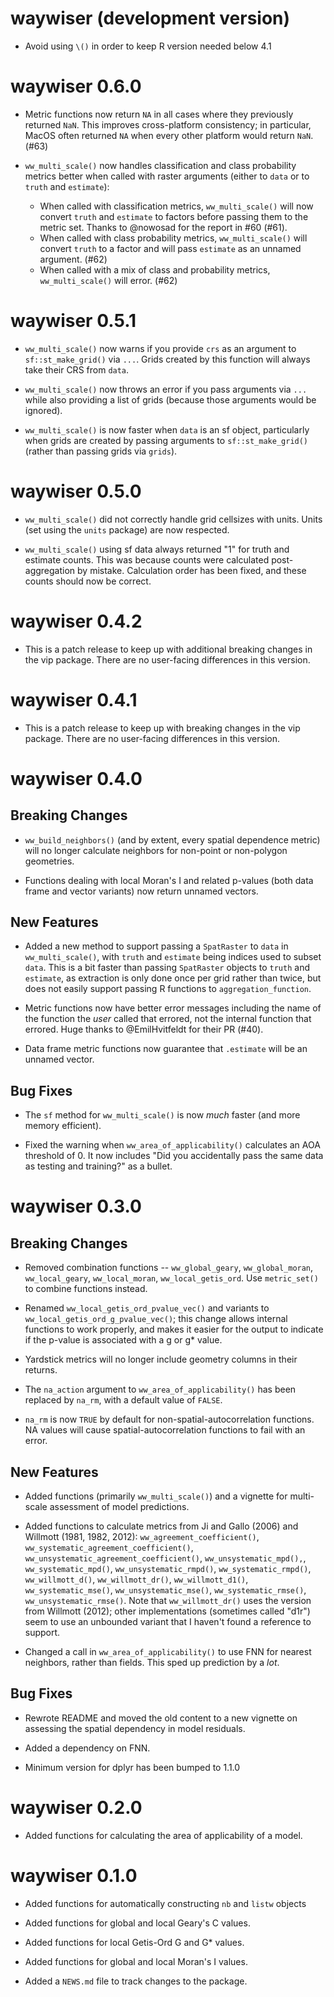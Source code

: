 # waywiser (development version)

* Avoid using `\()` in order to keep R version needed below 4.1

# waywiser 0.6.0

* Metric functions now return `NA` in all cases where they previously returned `NaN`.
  This improves cross-platform consistency; in particular, MacOS often returned 
  `NA` when every other platform would return `NaN`. (#63)

* `ww_multi_scale()` now handles classification and class probability metrics better 
  when called with raster arguments (either to `data` or to `truth` and `estimate`):
  * When called with classification metrics, `ww_multi_scale()` will now convert 
    `truth` and `estimate` to factors before passing them to the metric set. 
    Thanks to @nowosad for the report in #60 (#61).
  * When called with class probability metrics, `ww_multi_scale()` will convert
    `truth` to a factor and will pass `estimate` as an unnamed argument. (#62)
  * When called with a mix of class and probability metrics, `ww_multi_scale()`
    will error. (#62)

# waywiser 0.5.1

* `ww_multi_scale()` now warns if you provide `crs` as an argument to `sf::st_make_grid()` via `...`. Grids created by this function will always take their CRS from `data`.

* `ww_multi_scale()` now throws an error if you pass arguments via `...` while also providing a list of grids (because those arguments would be ignored).

* `ww_multi_scale()` is now faster when `data` is an sf object, particularly when grids are created by passing arguments to `sf::st_make_grid()` (rather than passing grids via `grids`).

# waywiser 0.5.0

* `ww_multi_scale()` did not correctly handle grid cellsizes with units. Units (set using the `units` package) are now respected.

* `ww_multi_scale()` using sf data always returned "1" for truth and estimate counts. This was because counts were calculated post-aggregation by mistake. Calculation order has been fixed, and these counts should now be correct.

# waywiser 0.4.2

* This is a patch release to keep up with additional breaking changes in the vip package. There are no user-facing differences in this version.

# waywiser 0.4.1

* This is a patch release to keep up with breaking changes in the vip package. There are no user-facing differences in this version.

# waywiser 0.4.0

## Breaking Changes

* `ww_build_neighbors()` (and by extent, every spatial dependence metric) will
  no longer calculate neighbors for non-point or non-polygon geometries.
  
* Functions dealing with local Moran's I and related p-values (both data frame 
  and vector variants) now return unnamed vectors. 

## New Features

* Added a new method to support passing a `SpatRaster` to `data` in 
  `ww_multi_scale()`, with `truth` and `estimate` being indices used to subset 
  `data`. This is a bit faster than passing `SpatRaster` objects to `truth` and
  `estimate`, as extraction is only done once per grid rather than twice, but 
  does not easily support passing R functions to `aggregation_function`.
  
* Metric functions now have better error messages including the name of the 
  function the _user_ called that errored, not the internal function that 
  errored. Huge thanks to @EmilHvitfeldt for their PR (#40).

* Data frame metric functions now guarantee that `.estimate` will be an unnamed
  vector.

## Bug Fixes

* The `sf` method for `ww_multi_scale()` is now _much_ faster (and more memory 
  efficient). 
  
* Fixed the warning when `ww_area_of_applicability()` calculates an AOA 
  threshold of 0. It now includes "Did you accidentally pass the same data as 
  testing and training?" as a bullet.

# waywiser 0.3.0

## Breaking Changes

* Removed combination functions -- `ww_global_geary`, `ww_global_moran`, 
  `ww_local_geary`, `ww_local_moran`, `ww_local_getis_ord`. Use `metric_set()`
  to combine functions instead.

* Renamed `ww_local_getis_ord_pvalue_vec()` and variants to 
  `ww_local_getis_ord_g_pvalue_vec()`; this change allows internal functions to
  work properly, and makes it easier for the output to indicate if the p-value
  is associated with a g or g* value.

* Yardstick metrics will no longer include geometry columns in their returns.

* The `na_action` argument to `ww_area_of_applicability()` has been replaced by
  `na_rm`, with a default value of `FALSE`. 
  
* `na_rm` is now `TRUE` by default for non-spatial-autocorrelation functions.
  NA values will cause spatial-autocorrelation functions to fail with an error.

## New Features

* Added functions (primarily `ww_multi_scale()`) and a vignette for multi-scale 
  assessment of model predictions.

* Added functions to calculate metrics from Ji and Gallo (2006) and Willmott
  (1981, 1982, 2012): `ww_agreement_coefficient()`, 
  `ww_systematic_agreement_coefficient()`, 
  `ww_unsystematic_agreement_coefficient()`, `ww_unsystematic_mpd(),`,
  `ww_systematic_mpd()`, `ww_unsystematic_rmpd()`, `ww_systematic_rmpd()`,
  `ww_willmott_d()`, `ww_willmott_dr()`, `ww_willmott_d1()`, 
  `ww_systematic_mse()`, `ww_unsystematic_mse()`, `ww_systematic_rmse()`,
  `ww_unsystematic_rmse()`. Note that `ww_willmott_dr()` uses the version
  from Willmott (2012); other implementations (sometimes called "d1r") seem to 
  use an unbounded variant that I haven't found a reference to support.

* Changed a call in `ww_area_of_applicability()` to use FNN for nearest 
  neighbors, rather than fields. This sped up prediction by a _lot_.

## Bug Fixes

* Rewrote README and moved the old content to a new vignette on assessing the
  spatial dependency in model residuals.
  
* Added a dependency on FNN.

* Minimum version for dplyr has been bumped to 1.1.0

# waywiser 0.2.0

* Added functions for calculating the area of applicability of a model. 

# waywiser 0.1.0

* Added functions for automatically constructing `nb` and `listw` objects

* Added functions for global and local Geary's C values.

* Added functions for local Getis-Ord G and G* values.

* Added functions for global and local Moran's I values.

* Added a `NEWS.md` file to track changes to the package.

